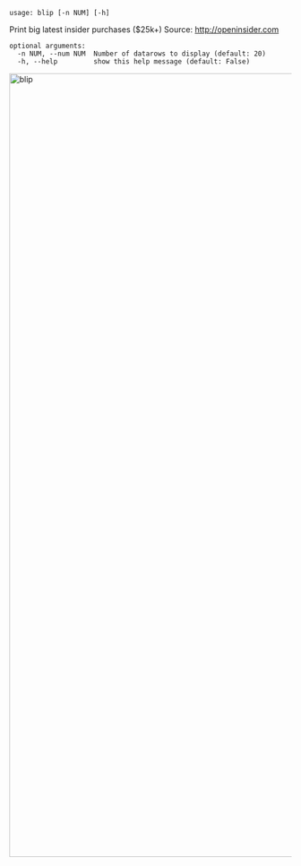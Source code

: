 ```
usage: blip [-n NUM] [-h]
```

Print big latest insider purchases ($25k+) Source: http://openinsider.com

```
optional arguments:
  -n NUM, --num NUM  Number of datarows to display (default: 20)
  -h, --help         show this help message (default: False)
```

<img width="1400" alt="blip" src="https://user-images.githubusercontent.com/25267873/125373771-9e3ac180-e37d-11eb-8546-b8f3ed542a15.png">
